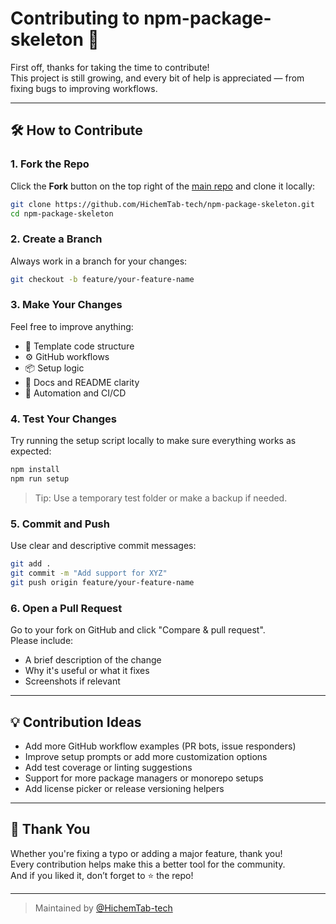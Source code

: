 # Contributing to npm-package-skeleton 🧱

First off, thanks for taking the time to contribute!  
This project is still growing, and every bit of help is appreciated — from fixing bugs to improving workflows.

---

## 🛠️ How to Contribute

### 1. Fork the Repo

Click the **Fork** button on the top right of the [main repo](https://github.com/HichemTab-tech/npm-package-skeleton) and clone it locally:

```bash
git clone https://github.com/HichemTab-tech/npm-package-skeleton.git
cd npm-package-skeleton
```

### 2. Create a Branch

Always work in a branch for your changes:

```bash
git checkout -b feature/your-feature-name
```

### 3. Make Your Changes

Feel free to improve anything:
- 🧱 Template code structure
- ⚙️ GitHub workflows
- 📦 Setup logic
- 📄 Docs and README clarity
- 🤖 Automation and CI/CD

### 4. Test Your Changes

Try running the setup script locally to make sure everything works as expected:

```bash
npm install
npm run setup
```

> Tip: Use a temporary test folder or make a backup if needed.

### 5. Commit and Push

Use clear and descriptive commit messages:

```bash
git add .
git commit -m "Add support for XYZ"
git push origin feature/your-feature-name
```

### 6. Open a Pull Request

Go to your fork on GitHub and click "Compare & pull request".  
Please include:
- A brief description of the change
- Why it's useful or what it fixes
- Screenshots if relevant

---

## 💡 Contribution Ideas

- Add more GitHub workflow examples (PR bots, issue responders)
- Improve setup prompts or add more customization options
- Add test coverage or linting suggestions
- Support for more package managers or monorepo setups
- Add license picker or release versioning helpers

---

## 🙏 Thank You

Whether you're fixing a typo or adding a major feature, thank you!  
Every contribution helps make this a better tool for the community.  
And if you liked it, don’t forget to ⭐ the repo!

---

> Maintained by [@HichemTab-tech](https://github.com/HichemTab-tech)
